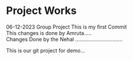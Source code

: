# Project Works
06-12-2023 Group Project
This is my first Commit 
<br>
This changes is done by Amruta.....
<br>
Changes Done by the Nehal ................................

This is our git project for  demo...
